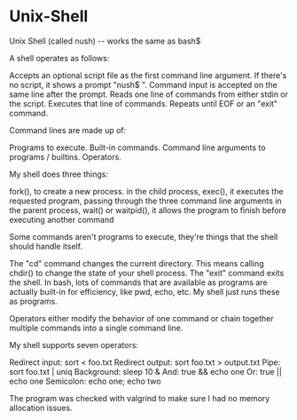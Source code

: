 # Unix-Shell
Unix Shell (called nush) -- works the same as bash$

A shell operates as follows:

Accepts an optional script file as the first command line argument.
If there's no script, it shows a prompt "nush$ ".
Command input is accepted on the same line after the prompt.
Reads one line of commands from either stdin or the script.
Executes that line of commands.
Repeats until EOF or an "exit" command.

Command lines are made up of:

Programs to execute.
Built-in commands.
Command line arguments to programs / builtins.
Operators.

My shell does three things:

fork(), to create a new process.
in the child process, exec(), it executes the requested program, passing through the three command line arguments
in the parent process, wait() or waitpid(), it allows the program to finish before executing another command

Some commands aren't programs to execute, they're things that the shell should handle itself.

The "cd" command changes the current directory. This means calling chdir() to change the state of your shell process.
The "exit" command exits the shell.
In bash, lots of commands that are available as programs are actually built-in for efficiency,
like pwd, echo, etc. My shell just runs these as programs.

Operators either modify the behavior of one command or chain together multiple commands into a single command line.

My shell supports seven operators:

Redirect input: sort < foo.txt
Redirect output: sort foo.txt > output.txt
Pipe: sort foo.txt | uniq
Background: sleep 10 &
And: true && echo one
Or: true || echo one
Semicolon: echo one; echo two

The program was checked with valgrind to make sure I had no memory allocation issues.
